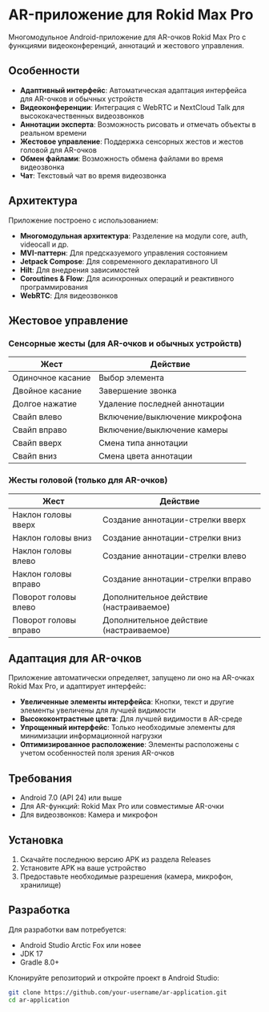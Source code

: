 # AR-приложение для Rokid Max Pro

Многомодульное Android-приложение для AR-очков Rokid Max Pro с функциями видеоконференций, аннотаций и жестового управления.

## Особенности

- **Адаптивный интерфейс**: Автоматическая адаптация интерфейса для AR-очков и обычных устройств
- **Видеоконференции**: Интеграция с WebRTC и NextCloud Talk для высококачественных видеозвонков
- **Аннотации эксперта**: Возможность рисовать и отмечать объекты в реальном времени
- **Жестовое управление**: Поддержка сенсорных жестов и жестов головой для AR-очков
- **Обмен файлами**: Возможность обмена файлами во время видеозвонка
- **Чат**: Текстовый чат во время видеозвонка

## Архитектура

Приложение построено с использованием:
- **Многомодульная архитектура**: Разделение на модули core, auth, videocall и др.
- **MVI-паттерн**: Для предсказуемого управления состоянием
- **Jetpack Compose**: Для современного декларативного UI
- **Hilt**: Для внедрения зависимостей
- **Coroutines & Flow**: Для асинхронных операций и реактивного программирования
- **WebRTC**: Для видеозвонков

## Жестовое управление

### Сенсорные жесты (для AR-очков и обычных устройств)

| Жест | Действие |
|------|----------|
| Одиночное касание | Выбор элемента |
| Двойное касание | Завершение звонка |
| Долгое нажатие | Удаление последней аннотации |
| Свайп влево | Включение/выключение микрофона |
| Свайп вправо | Включение/выключение камеры |
| Свайп вверх | Смена типа аннотации |
| Свайп вниз | Смена цвета аннотации |

### Жесты головой (только для AR-очков)

| Жест | Действие |
|------|----------|
| Наклон головы вверх | Создание аннотации-стрелки вверх |
| Наклон головы вниз | Создание аннотации-стрелки вниз |
| Наклон головы влево | Создание аннотации-стрелки влево |
| Наклон головы вправо | Создание аннотации-стрелки вправо |
| Поворот головы влево | Дополнительное действие (настраиваемое) |
| Поворот головы вправо | Дополнительное действие (настраиваемое) |

## Адаптация для AR-очков

Приложение автоматически определяет, запущено ли оно на AR-очках Rokid Max Pro, и адаптирует интерфейс:

- **Увеличенные элементы интерфейса**: Кнопки, текст и другие элементы увеличены для лучшей видимости
- **Высококонтрастные цвета**: Для лучшей видимости в AR-среде
- **Упрощенный интерфейс**: Только необходимые элементы для минимизации информационной нагрузки
- **Оптимизированное расположение**: Элементы расположены с учетом особенностей поля зрения AR-очков

## Требования

- Android 7.0 (API 24) или выше
- Для AR-функций: Rokid Max Pro или совместимые AR-очки
- Для видеозвонков: Камера и микрофон

## Установка

1. Скачайте последнюю версию APK из раздела Releases
2. Установите APK на ваше устройство
3. Предоставьте необходимые разрешения (камера, микрофон, хранилище)

## Разработка

Для разработки вам потребуется:
- Android Studio Arctic Fox или новее
- JDK 17
- Gradle 8.0+

Клонируйте репозиторий и откройте проект в Android Studio:

```bash
git clone https://github.com/your-username/ar-application.git
cd ar-application
``` 